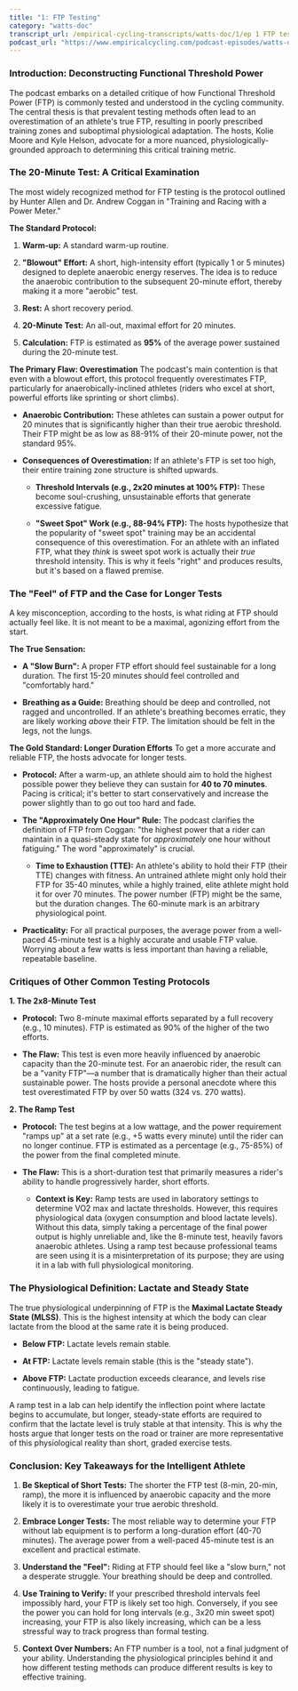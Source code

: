 ```yaml
---
title: "1: FTP Testing"
category: "watts-doc"
transcript_url: /empirical-cycling-transcripts/watts-doc/1/ep 1 FTP testing (transcribed on 08-Aug-2025 10-39-24).txt
podcast_url: "https://www.empiricalcycling.com/podcast-episodes/watts-doc-1-ftp-testing"
---
```


### Introduction: Deconstructing Functional Threshold Power

The podcast embarks on a detailed critique of how Functional Threshold Power (FTP) is commonly tested and understood in the cycling community. The central thesis is that prevalent testing methods often lead to an overestimation of an athlete's true FTP, resulting in poorly prescribed training zones and suboptimal physiological adaptation. The hosts, Kolie Moore and Kyle Helson, advocate for a more nuanced, physiologically-grounded approach to determining this critical training metric.

### The 20-Minute Test: A Critical Examination

The most widely recognized method for FTP testing is the protocol outlined by Hunter Allen and Dr. Andrew Coggan in "Training and Racing with a Power Meter."

**The Standard Protocol:**

1.  **Warm-up:** A standard warm-up routine.
    
2.  **"Blowout" Effort:** A short, high-intensity effort (typically 1 or 5 minutes) designed to deplete anaerobic energy reserves. The idea is to reduce the anaerobic contribution to the subsequent 20-minute effort, thereby making it a more "aerobic" test.
    
3.  **Rest:** A short recovery period.
    
4.  **20-Minute Test:** An all-out, maximal effort for 20 minutes.
    
5.  **Calculation:** FTP is estimated as **95%** of the average power sustained during the 20-minute test.
    

**The Primary Flaw: Overestimation** The podcast's main contention is that even with a blowout effort, this protocol frequently overestimates FTP, particularly for anaerobically-inclined athletes (riders who excel at short, powerful efforts like sprinting or short climbs).

-   **Anaerobic Contribution:** These athletes can sustain a power output for 20 minutes that is significantly higher than their true aerobic threshold. Their FTP might be as low as 88-91% of their 20-minute power, not the standard 95%.
    
-   **Consequences of Overestimation:** If an athlete's FTP is set too high, their entire training zone structure is shifted upwards.
    
    -   **Threshold Intervals (e.g., 2x20 minutes at 100% FTP):** These become soul-crushing, unsustainable efforts that generate excessive fatigue.
        
    -   **"Sweet Spot" Work (e.g., 88-94% FTP):** The hosts hypothesize that the popularity of "sweet spot" training may be an accidental consequence of this overestimation. For an athlete with an inflated FTP, what they _think_ is sweet spot work is actually their _true_ threshold intensity. This is why it feels "right" and produces results, but it's based on a flawed premise.
        

### The "Feel" of FTP and the Case for Longer Tests

A key misconception, according to the hosts, is what riding at FTP should actually feel like. It is not meant to be a maximal, agonizing effort from the start.

**The True Sensation:**

-   **A "Slow Burn":** A proper FTP effort should feel sustainable for a long duration. The first 15-20 minutes should feel controlled and "comfortably hard."
    
-   **Breathing as a Guide:** Breathing should be deep and controlled, not ragged and uncontrolled. If an athlete's breathing becomes erratic, they are likely working _above_ their FTP. The limitation should be felt in the legs, not the lungs.
    

**The Gold Standard: Longer Duration Efforts** To get a more accurate and reliable FTP, the hosts advocate for longer tests.

-   **Protocol:** After a warm-up, an athlete should aim to hold the highest possible power they believe they can sustain for **40 to 70 minutes**. Pacing is critical; it's better to start conservatively and increase the power slightly than to go out too hard and fade.
    
-   **The "Approximately One Hour" Rule:** The podcast clarifies the definition of FTP from Coggan: "the highest power that a rider can maintain in a quasi-steady state for _approximately_ one hour without fatiguing." The word "approximately" is crucial.
    
    -   **Time to Exhaustion (TTE):** An athlete's ability to hold their FTP (their TTE) changes with fitness. An untrained athlete might only hold their FTP for 35-40 minutes, while a highly trained, elite athlete might hold it for over 70 minutes. The power number (FTP) might be the same, but the duration changes. The 60-minute mark is an arbitrary physiological point.
        
-   **Practicality:** For all practical purposes, the average power from a well-paced 45-minute test is a highly accurate and usable FTP value. Worrying about a few watts is less important than having a reliable, repeatable baseline.
    

### Critiques of Other Common Testing Protocols

**1. The 2x8-Minute Test**

-   **Protocol:** Two 8-minute maximal efforts separated by a full recovery (e.g., 10 minutes). FTP is estimated as 90% of the higher of the two efforts.
    
-   **The Flaw:** This test is even more heavily influenced by anaerobic capacity than the 20-minute test. For an anaerobic rider, the result can be a "vanity FTP"—a number that is dramatically higher than their actual sustainable power. The hosts provide a personal anecdote where this test overestimated FTP by over 50 watts (324 vs. 270 watts).
    

**2. The Ramp Test**

-   **Protocol:** The test begins at a low wattage, and the power requirement "ramps up" at a set rate (e.g., +5 watts every minute) until the rider can no longer continue. FTP is estimated as a percentage (e.g., 75-85%) of the power from the final completed minute.
    
-   **The Flaw:** This is a short-duration test that primarily measures a rider's ability to handle progressively harder, short efforts.
    
    -   **Context is Key:** Ramp tests are used in laboratory settings to determine VO2 max and lactate thresholds. However, this requires physiological data (oxygen consumption and blood lactate levels). Without this data, simply taking a percentage of the final power output is highly unreliable and, like the 8-minute test, heavily favors anaerobic athletes. Using a ramp test because professional teams are seen using it is a misinterpretation of its purpose; they are using it in a lab with full physiological monitoring.
        

### The Physiological Definition: Lactate and Steady State

The true physiological underpinning of FTP is the **Maximal Lactate Steady State (MLSS)**. This is the highest intensity at which the body can clear lactate from the blood at the same rate it is being produced.

-   **Below FTP:** Lactate levels remain stable.
    
-   **At FTP:** Lactate levels remain stable (this is the "steady state").
    
-   **Above FTP:** Lactate production exceeds clearance, and levels rise continuously, leading to fatigue.
    

A ramp test in a lab can help identify the inflection point where lactate begins to accumulate, but longer, steady-state efforts are required to confirm that the lactate level is truly stable at that intensity. This is why the hosts argue that longer tests on the road or trainer are more representative of this physiological reality than short, graded exercise tests.

### Conclusion: Key Takeaways for the Intelligent Athlete

1.  **Be Skeptical of Short Tests:** The shorter the FTP test (8-min, 20-min, ramp), the more it is influenced by anaerobic capacity and the more likely it is to overestimate your true aerobic threshold.
    
2.  **Embrace Longer Tests:** The most reliable way to determine your FTP without lab equipment is to perform a long-duration effort (40-70 minutes). The average power from a well-paced 45-minute test is an excellent and practical estimate.
    
3.  **Understand the "Feel":** Riding at FTP should feel like a "slow burn," not a desperate struggle. Your breathing should be deep and controlled.
    
4.  **Use Training to Verify:** If your prescribed threshold intervals feel impossibly hard, your FTP is likely set too high. Conversely, if you see the power you can hold for long intervals (e.g., 3x20 min sweet spot) increasing, your FTP is also likely increasing, which can be a less stressful way to track progress than formal testing.
    
5.  **Context Over Numbers:** An FTP number is a tool, not a final judgment of your ability. Understanding the physiological principles behind it and how different testing methods can produce different results is key to effective training.